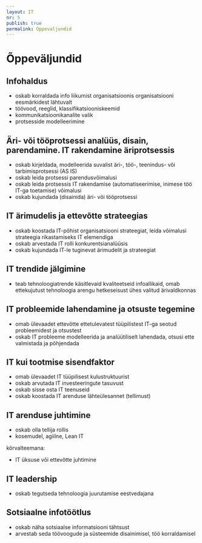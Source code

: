 ```yaml
---
layout: IT
nr: 5
publish: true
permalink: Oppevaljundid
---
```


# Õppeväljundid

## Infohaldus
- oskab korraldada info liikumist organisatsioonis organisatsiooni eesmärkidest lähtuvalt
- töövood, reeglid, klassifikatsiooniskeemid
- kommunikatsioonikanalite valik
- protsesside modelleerimine

## Äri- või tööprotsessi analüüs, disain, parendamine. IT rakendamine äriprotsessis
- oskab kirjeldada, modelleerida suvalist äri-, töö-, teenindus- või tarbimisprotsessi (AS IS)
- oskab leida protsessi parendusvõimalusi
- oskab leida protsessis IT rakendamise (automatiseerimise, inimese töö IT-ga toetamise) võimalusi
- oskab kujundada (disainida) äri- või tööprotsessi

## IT ärimudelis ja ettevõtte strateegias
- oskab koostada IT-põhist organisatsiooni strateegiat, leida võimalusi strateegia rikastamiseks IT elemendiga
- oskab arvestada IT rolli konkurentsianalüüsis
- oskab kujundada IT-le tuginevat ärimudelit ja strateegiat

## IT trendide jälgimine
- teab tehnoloogiatrende käsitlevaid kvaliteetseid infoallikaid, omab ettekujutust tehnoloogia arengu hetkeseisust ühes valitud ärivaldkonnas

## IT probleemide lahendamine ja otsuste tegemine
- omab ülevaadet ettevõtte ettetulevatest tüüpilistest IT-ga seotud probleemidest ja otsustest
- oskab IT probleeme modelleerida ja analüütiliselt lahendada, otsusi ette valmistada ja põhjendada

## IT kui tootmise sisendfaktor
- omab ülevaadet IT tüüpilisest kulustruktuurist
- oskab arvutada IT investeeringute tasuvust
- oskab sisse osta IT teenuseid
- oskab koostada IT arenduse lähteülesannet (tellimust)

## IT arenduse juhtimine
- oskab olla tellija rollis
- kosemudel, agiilne, Lean IT

kõrvalteemana:
- IT üksuse või ettevõtte juhtimine

## IT leadership
- oskab tegutseda tehnoloogia juurutamise eestvedajana

## Sotsiaalne infotöötlus
- oskab näha sotsiaalse informatsiooni tähtsust
- arvestab seda töövoogude ja süsteemide disainimisel, töö korraldamisel

